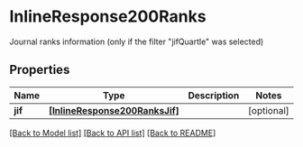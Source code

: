 # InlineResponse200Ranks

Journal ranks information (only if the filter \"jifQuartle\" was selected)

## Properties
Name | Type | Description | Notes
------------ | ------------- | ------------- | -------------
**jif** | [**[InlineResponse200RanksJif]**](InlineResponse200RanksJif.md) |  | [optional] 

[[Back to Model list]](../README.md#documentation-for-models) [[Back to API list]](../README.md#documentation-for-api-endpoints) [[Back to README]](../README.md)


